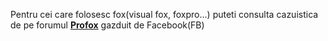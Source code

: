 Pentru cei care folosesc fox(visual fox, foxpro...) puteti consulta cazuistica de pe forumul [**Profox**](https://www.facebook.com/groups/3239944772705473/) gazduit de Facebook(FB)  
